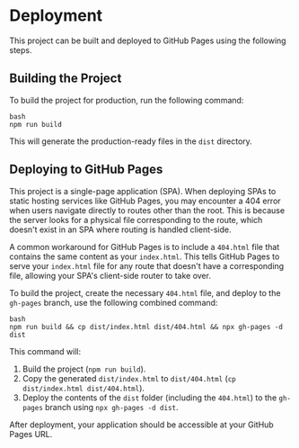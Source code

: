 # Deployment

This project can be built and deployed to GitHub Pages using the following steps.

## Building the Project

To build the project for production, run the following command:
```
bash
npm run build
```
This will generate the production-ready files in the `dist` directory.

## Deploying to GitHub Pages

This project is a single-page application (SPA). When deploying SPAs to static hosting services like GitHub Pages, you may encounter a 404 error when users navigate directly to routes other than the root. This is because the server looks for a physical file corresponding to the route, which doesn't exist in an SPA where routing is handled client-side.

A common workaround for GitHub Pages is to include a `404.html` file that contains the same content as your `index.html`. This tells GitHub Pages to serve your `index.html` file for any route that doesn't have a corresponding file, allowing your SPA's client-side router to take over.

To build the project, create the necessary `404.html` file, and deploy to the `gh-pages` branch, use the following combined command:
```
bash
npm run build && cp dist/index.html dist/404.html && npx gh-pages -d dist
```
This command will:
1. Build the project (`npm run build`).
2. Copy the generated `dist/index.html` to `dist/404.html` (`cp dist/index.html dist/404.html`).
3. Deploy the contents of the `dist` folder (including the `404.html`) to the `gh-pages` branch using `npx gh-pages -d dist`.

After deployment, your application should be accessible at your GitHub Pages URL.